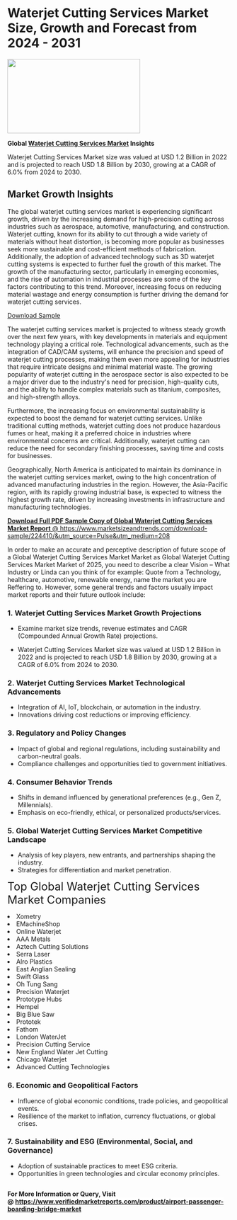 <H1>Waterjet Cutting Services Market Size, Growth and Forecast from 2024 - 2031</H1><img class="aligncenter size-medium wp-image-584254" src="https://thirdeyenews.in/wp-content/uploads/2024/09/Global-Market-Research-300x168.jpeg" alt="" width="300" height="168" /><p><strong>Global&nbsp;<a href="https://www.marketsizeandtrends.com/download-sample/224410/&amp;utm_source=Pulse&amp;utm_medium=208">Waterjet Cutting Services Market</a> Insights</strong></p><p>Waterjet Cutting Services Market size was valued at USD 1.2 Billion in 2022 and is projected to reach USD 1.8 Billion by 2030, growing at a CAGR of 6.0% from 2024 to 2030.</p><p><h2>Market Growth Insights</h2> <p>The global waterjet cutting services market is experiencing significant growth, driven by the increasing demand for high-precision cutting across industries such as aerospace, automotive, manufacturing, and construction. Waterjet cutting, known for its ability to cut through a wide variety of materials without heat distortion, is becoming more popular as businesses seek more sustainable and cost-efficient methods of fabrication. Additionally, the adoption of advanced technology such as 3D waterjet cutting systems is expected to further fuel the growth of this market. The growth of the manufacturing sector, particularly in emerging economies, and the rise of automation in industrial processes are some of the key factors contributing to this trend. Moreover, increasing focus on reducing material wastage and energy consumption is further driving the demand for waterjet cutting services.</p> <p><a href="#">Download Sample</a></p> <p>The waterjet cutting services market is projected to witness steady growth over the next few years, with key developments in materials and equipment technology playing a critical role. Technological advancements, such as the integration of CAD/CAM systems, will enhance the precision and speed of waterjet cutting processes, making them even more appealing for industries that require intricate designs and minimal material waste. The growing popularity of waterjet cutting in the aerospace sector is also expected to be a major driver due to the industry's need for precision, high-quality cuts, and the ability to handle complex materials such as titanium, composites, and high-strength alloys.</p> <p>Furthermore, the increasing focus on environmental sustainability is expected to boost the demand for waterjet cutting services. Unlike traditional cutting methods, waterjet cutting does not produce hazardous fumes or heat, making it a preferred choice in industries where environmental concerns are critical. Additionally, waterjet cutting can reduce the need for secondary finishing processes, saving time and costs for businesses.</p> <p>Geographically, North America is anticipated to maintain its dominance in the waterjet cutting services market, owing to the high concentration of advanced manufacturing industries in the region. However, the Asia-Pacific region, with its rapidly growing industrial base, is expected to witness the highest growth rate, driven by increasing investments in infrastructure and manufacturing technologies.</p> <p><a href="#"></p><p><span class=""><strong>Download Full PDF Sample Copy of Global Waterjet Cutting Services Market Report</strong> @ <a href="https://www.marketsizeandtrends.com/download-sample/224410/&amp;utm_source=Pulse&amp;utm_medium=208" target="_blank">https://www.marketsizeandtrends.com/download-sample/224410/&amp;utm_source=Pulse&amp;utm_medium=208</a></span></p><p>In order to make an accurate and perceptive description of future scope of a Global&nbsp;Waterjet Cutting Services Market Market as Global&nbsp;Waterjet Cutting Services Market Market of 2025, you need to describe a clear Vision &ndash; What Industry or Linda can you think of for example: Quote from a Technology, healthcare, automotive, renewable energy, name the market you are Reffering to. However, some general trends and factors usually impact market reports and their future outlook include:</p><h3>1.&nbsp;<strong>Waterjet Cutting Services Market Growth Projections</strong></h3><ul><li>Examine market size trends, revenue estimates and CAGR (Compounded Annual Growth Rate) projections.</li><li><p>Waterjet Cutting Services Market size was valued at USD 1.2 Billion in 2022 and is projected to reach USD 1.8 Billion by 2030, growing at a CAGR of 6.0% from 2024 to 2030.</p></li></ul><h3>2.&nbsp;<strong>Waterjet Cutting Services Market Technological Advancements</strong></h3><ul><li>Integration of AI, IoT, blockchain, or automation in the industry.</li><li>Innovations driving cost reductions or improving efficiency.</li></ul><h3>3.&nbsp;<strong>Regulatory and Policy Changes</strong></h3><ul><li>Impact of global and regional regulations, including sustainability and carbon-neutral goals.</li><li>Compliance challenges and opportunities tied to government initiatives.</li></ul><h3>4.&nbsp;<strong>Consumer Behavior Trends</strong></h3><ul><li>Shifts in demand influenced by generational preferences (e.g., Gen Z, Millennials).</li><li>Emphasis on eco-friendly, ethical, or personalized products/services.</li></ul><h3>5.&nbsp;<strong>Global Waterjet Cutting Services Market Competitive Landscape</strong></h3><ul><li>Analysis of key players, new entrants, and partnerships shaping the industry.</li><li>Strategies for differentiation and market penetration.</li></ul><p data-pm-slice="1 1 []"><span style="color: inherit; font-family: inherit; font-size: 25px;">Top Global Waterjet Cutting Services Market Companies</span></p><div class="" data-test-id=""><p><li>Xometry</li><li> EMachineShop</li><li> Online Waterjet</li><li> AAA Metals</li><li> Aztech Cutting Solutions</li><li> Serra Laser</li><li> Alro Plastics</li><li> East Anglian Sealing</li><li> Swift Glass</li><li> Oh Tung Sang</li><li> Precision Waterjet</li><li> Prototype Hubs</li><li> Hempel</li><li> Big Blue Saw</li><li> Prototek</li><li> Fathom</li><li> London WaterJet</li><li> Precision Cutting Service</li><li> New England Water Jet Cutting</li><li> Chicago Waterjet</li><li> Advanced Cutting Technologies</li></p></div><h3>6.&nbsp;<strong>Economic and Geopolitical Factors</strong></h3><ul><li>Influence of global economic conditions, trade policies, and geopolitical events.</li><li>Resilience of the market to inflation, currency fluctuations, or global crises.</li></ul><h3>7.&nbsp;<strong>Sustainability and ESG (Environmental, Social, and Governance)</strong></h3><ul><li>Adoption of sustainable practices to meet ESG criteria.</li><li>Opportunities in green technologies and circular economy principles.</li></ul><h2><strong style="font-size: 14px;">For More Information or Query, Visit @&nbsp;</strong><a style="background-color: #ffffff; font-size: 14px;" href="https://www.marketsizeandtrends.com/report/waterjet-cutting-services-market/" target="_blank">https://www.verifiedmarketreports.com/product/airport-passenger-boarding-bridge-market</a></h2>

